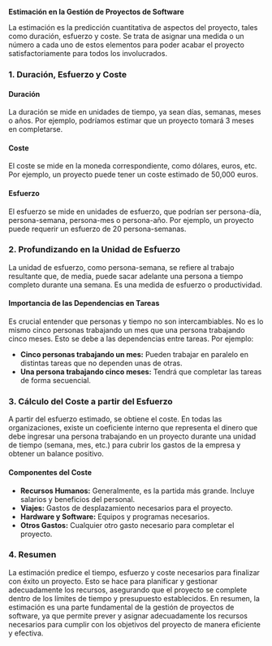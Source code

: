 

**Estimación en la Gestión de Proyectos de Software**

La estimación es la predicción cuantitativa de aspectos del proyecto, tales como duración, esfuerzo y coste. Se trata de asignar una medida o un número a cada uno de estos elementos para poder acabar el proyecto satisfactoriamente para todos los involucrados.

### 1. Duración, Esfuerzo y Coste

#### Duración
La duración se mide en unidades de tiempo, ya sean días, semanas, meses o años. Por ejemplo, podríamos estimar que un proyecto tomará 3 meses en completarse.

#### Coste
El coste se mide en la moneda correspondiente, como dólares, euros, etc. Por ejemplo, un proyecto puede tener un coste estimado de 50,000 euros.

#### Esfuerzo
El esfuerzo se mide en unidades de esfuerzo, que podrían ser persona-día, persona-semana, persona-mes o persona-año. Por ejemplo, un proyecto puede requerir un esfuerzo de 20 persona-semanas.

### 2. Profundizando en la Unidad de Esfuerzo

La unidad de esfuerzo, como persona-semana, se refiere al trabajo resultante que, de media, puede sacar adelante una persona a tiempo completo durante una semana. Es una medida de esfuerzo o productividad.

#### Importancia de las Dependencias en Tareas
Es crucial entender que personas y tiempo no son intercambiables. No es lo mismo cinco personas trabajando un mes que una persona trabajando cinco meses. Esto se debe a las dependencias entre tareas. Por ejemplo:
- **Cinco personas trabajando un mes:** Pueden trabajar en paralelo en distintas tareas que no dependen unas de otras.
- **Una persona trabajando cinco meses:** Tendrá que completar las tareas de forma secuencial.

### 3. Cálculo del Coste a partir del Esfuerzo

A partir del esfuerzo estimado, se obtiene el coste. En todas las organizaciones, existe un coeficiente interno que representa el dinero que debe ingresar una persona trabajando en un proyecto durante una unidad de tiempo (semana, mes, etc.) para cubrir los gastos de la empresa y obtener un balance positivo.

#### Componentes del Coste
- **Recursos Humanos:** Generalmente, es la partida más grande. Incluye salarios y beneficios del personal.
- **Viajes:** Gastos de desplazamiento necesarios para el proyecto.
- **Hardware y Software:** Equipos y programas necesarios.
- **Otros Gastos:** Cualquier otro gasto necesario para completar el proyecto.

### 4. Resumen

La estimación predice el tiempo, esfuerzo y coste necesarios para finalizar con éxito un proyecto. Esto se hace para planificar y gestionar adecuadamente los recursos, asegurando que el proyecto se complete dentro de los límites de tiempo y presupuesto establecidos.
En resumen, la estimación es una parte fundamental de la gestión de proyectos de software, ya que permite prever y asignar adecuadamente los recursos necesarios para cumplir con los objetivos del proyecto de manera eficiente y efectiva.
